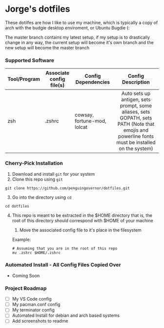 # Jorge's dotfiles

These dotilfes are how I like to use my machine, which is typically a copy of arch with the budgie desktop enviroment, or Ubuntu Bugdie (:

The master branch contains my latest setup, if my setup is to drastically change in any way, the current setup will become it's own branch and the new setup will become the master branch

### Supported Software
| Tool/Program 	| Associate config file(s) 	| Config Dependencies         	|                            Config Description                           	|
|--------------	|--------------------------	|-----------------------------	|:-----------------------------------------------------------------------:	|
| zsh          	|  .zshrc                  	| cowsay, fortune-mod, lolcat 	| Auto sets up antigen, sets prompt, some aliases, sets GOPATH, sets PATH (Note that emojis and powerline fonts must be installed on the system)	|

### Cherry-Pick Installation 
1. Download and install `git` for your system
2. Clone this repo using `git`
```shell
git clone https://github.com/penguingovernor/dotfiles.git
```
3. Go into the directory using `cd`
```shell
cd dotfiles
```
4. This repo is meant to be extracted in the $HOME directory that is, the root of this directory should correspond with $HOME of your machine
    1. Move the associated config file to it's place in the filesystem

    Example:
    ```shell
    # Assuming that you are in the root of this repo
    mv .zshrc $HOME/.zshrc
    ```

### Automated Install - All Config Files Copied Over
* Coming Soon

### Project Roadmap
- [ ] My VS Code config
- [ ] My pacman.conf config
- [ ] My terminator config
- [ ] Automated Install for debian and arch based systems
- [ ] Add screenshots to readme